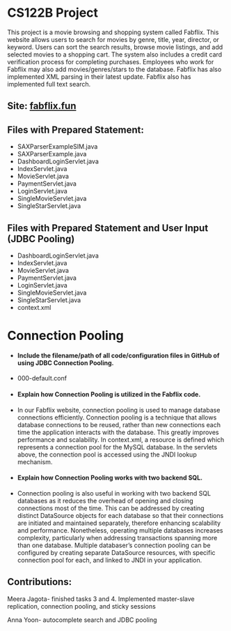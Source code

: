 # CS122B Project
This project is a movie browsing and shopping system called Fabflix. This website allows users to search for movies by genre, title, year, director, or keyword. Users can sort the search results, browse movie listings, and add selected movies to a shopping cart. The system also includes a credit card verification process for completing purchases. Employees who work for Fabflix may also add movies/genres/stars to the database. Fabflix has also implemented XML parsing in their latest update. Fabflix also has implemented full text search.

## Site: [fabflix.fun](https://fabflix.fun)

## Files with Prepared Statement:
- SAXParserExampleSIM.java
- SAXParserExample.java
- DashboardLoginServlet.java
- IndexServlet.java
- MovieServlet.java
- PaymentServlet.java
- LoginServlet.java
- SingleMovieServlet.java
- SingleStarServlet.java

## Files with Prepared Statement and User Input (JDBC Pooling)
- DashboardLoginServlet.java
- IndexServlet.java
- MovieServlet.java
- PaymentServlet.java
- LoginServlet.java
- SingleMovieServlet.java
- SingleStarServlet.java
- context.xml

# Connection Pooling
- #### Include the filename/path of all code/configuration files in GitHub of using JDBC Connection Pooling.
- 000-default.conf
    
- #### Explain how Connection Pooling is utilized in the Fabflix code.
- In our Fabflix website, connection pooling is used to manage database connections efficiently. Connection pooling is a technique that allows database connections to be reused, rather than new connections each time the application interacts with the database. This greatly improves performance and scalability. In context.xml, a resource is defined which represents a connection pool for the MySQL database. In the servlets above, the connection pool is accessed using the JNDI lookup mechanism.

- #### Explain how Connection Pooling works with two backend SQL.
- Connection pooling is also useful in working with two backend SQL databases as it reduces the overhead of opening and closing connections most of the time. This can be addressed by creating distinct DataSource objects for each database so that their connections are initiated and maintained separately, therefore enhancing scalability and performance. Nonetheless, operating multiple databases increases complexity, particularly when addressing transactions spanning more than one database. Multiple databaser’s connection pooling can be configured by creating separate DataSource resources, with specific connection pool for each, and linked to JNDI in your application.



## Contributions:
Meera Jagota- finished tasks 3 and 4. Implemented master-slave replication, connection pooling, and sticky sessions 

Anna Yoon- autocomplete search and JDBC pooling
